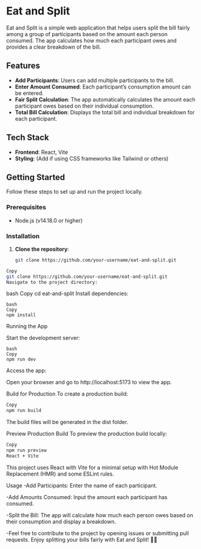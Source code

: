 # Eat and Split

Eat and Split is a simple web application that helps users split the bill fairly among a group of participants based on the amount each person consumed. The app calculates how much each participant owes and provides a clear breakdown of the bill.

## Features
- **Add Participants**: Users can add multiple participants to the bill.
- **Enter Amount Consumed**: Each participant’s consumption amount can be entered.
- **Fair Split Calculation**: The app automatically calculates the amount each participant owes based on their individual consumption.
- **Total Bill Calculation**: Displays the total bill and individual breakdown for each participant.

## Tech Stack
- **Frontend**: React, Vite
- **Styling**: (Add if using CSS frameworks like Tailwind or others)

## Getting Started
Follow these steps to set up and run the project locally.

### Prerequisites
- Node.js (v14.18.0 or higher)

### Installation
1. **Clone the repository**:
   ```bash
   git clone https://github.com/your-username/eat-and-split.git


```bash
Copy
git clone https://github.com/your-username/eat-and-split.git
Navigate to the project directory:
```
bash
Copy
cd eat-and-split
Install dependencies:
```
bash
Copy
npm install
```
Running the App

Start the development server:
```
bash
Copy
npm run dev
```
Access the app:

Open your browser and go to http://localhost:5173 to view the app.

Build for Production
To create a production build:

```bash
Copy
npm run build
```
The build files will be generated in the dist folder.

Preview Production Build
To preview the production build locally:

```bash
Copy
npm run preview
React + Vite
```
This project uses React with Vite for a minimal setup with Hot Module Replacement (HMR) and some ESLint rules.

Usage
-Add Participants: Enter the name of each participant.

-Add Amounts Consumed: Input the amount each participant has consumed.

-Split the Bill: The app will calculate how much each person owes based on their consumption and display a breakdown.

-Feel free to contribute to the project by opening issues or submitting pull requests. Enjoy splitting your bills fairly with Eat and Split! 🍴💸
